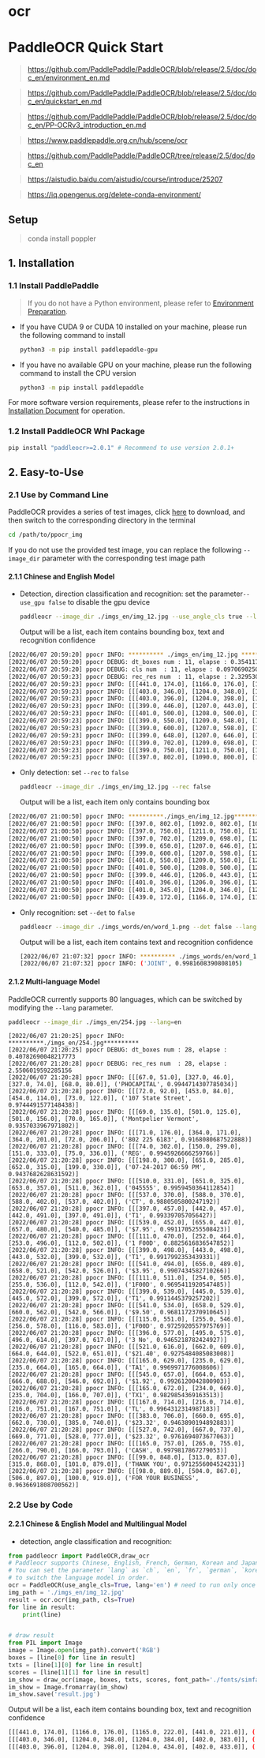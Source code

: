# ocr
# PaddleOCR Quick Start
> https://github.com/PaddlePaddle/PaddleOCR/blob/release/2.5/doc/doc_en/environment_en.md

> https://github.com/PaddlePaddle/PaddleOCR/blob/release/2.5/doc/doc_en/quickstart_en.md

> https://github.com/PaddlePaddle/PaddleOCR/blob/release/2.5/doc/doc_en/PP-OCRv3_introduction_en.md

> https://www.paddlepaddle.org.cn/hub/scene/ocr

> https://github.com/PaddlePaddle/PaddleOCR/tree/release/2.5/doc/doc_en

> https://aistudio.baidu.com/aistudio/course/introduce/25207

> https://iq.opengenus.org/delete-conda-environment/

## Setup
> conda install poppler

## 1. Installation

<a name="11-install-paddlepaddle"></a>

### 1.1 Install PaddlePaddle

> If you do not have a Python environment, please refer to [Environment Preparation](./environment_en.md).

- If you have CUDA 9 or CUDA 10 installed on your machine, please run the following command to install

  ```bash
  python3 -m pip install paddlepaddle-gpu
  ```

- If you have no available GPU on your machine, please run the following command to install the CPU version

  ```bash
  python3 -m pip install paddlepaddle
  ```

For more software version requirements, please refer to the instructions in [Installation Document](https://www.paddlepaddle.org.cn/install/quick) for operation.

<a name="12-install-paddleocr-whl-package"></a>

### 1.2 Install PaddleOCR Whl Package

```bash
pip install "paddleocr>=2.0.1" # Recommend to use version 2.0.1+
```


## 2. Easy-to-Use

<a name="21-use-by-command-line"></a>

### 2.1 Use by Command Line

PaddleOCR provides a series of test images, click [here](https://paddleocr.bj.bcebos.com/dygraph_v2.1/ppocr_img.zip) to download, and then switch to the corresponding directory in the terminal

```bash
cd /path/to/ppocr_img
```

If you do not use the provided test image, you can replace the following `--image_dir` parameter with the corresponding test image path

<a name="211-english-and-chinese-model"></a>

#### 2.1.1 Chinese and English Model
* Detection, direction classification and recognition: set the parameter`--use_gpu false` to disable the gpu device

  ```bash
  paddleocr --image_dir ./imgs_en/img_12.jpg --use_angle_cls true --lang en --use_gpu false
  ```

  Output will be a list, each item contains bounding box, text and recognition confidence

```bash
[2022/06/07 20:59:20] ppocr INFO: ********** ./imgs_en/img_12.jpg **********
[2022/06/07 20:59:20] ppocr DEBUG: dt_boxes num : 11, elapse : 0.35411715507507324
[2022/06/07 20:59:20] ppocr DEBUG: cls num  : 11, elapse : 0.09706902503967285
[2022/06/07 20:59:23] ppocr DEBUG: rec_res num  : 11, elapse : 2.3295300006866455
[2022/06/07 20:59:23] ppocr INFO: [[[441.0, 174.0], [1166.0, 176.0], [1165.0, 222.0], [441.0, 221.0]], ('ACKNOWLEDGEMENTS', 0.9971134662628174)]
[2022/06/07 20:59:23] ppocr INFO: [[[403.0, 346.0], [1204.0, 348.0], [1204.0, 384.0], [402.0, 383.0]], ('We would like to thank all the designers and', 0.9761400818824768)]
[2022/06/07 20:59:23] ppocr INFO: [[[403.0, 396.0], [1204.0, 398.0], [1204.0, 434.0], [402.0, 433.0]], ('contributors who have been involved in the', 0.9791957139968872)]
[2022/06/07 20:59:23] ppocr INFO: [[[399.0, 446.0], [1207.0, 443.0], [1208.0, 484.0], [399.0, 488.0]], ('production of this book; their contributions', 0.9889591336250305)]
[2022/06/07 20:59:23] ppocr INFO: [[[401.0, 500.0], [1208.0, 500.0], [1208.0, 534.0], [401.0, 534.0]], ('have been indispensable to its creation. We', 0.9555092453956604)]
[2022/06/07 20:59:23] ppocr INFO: [[[399.0, 550.0], [1209.0, 548.0], [1209.0, 583.0], [399.0, 584.0]], ('would also like to express our gratitude to all', 0.9905332922935486)]
[2022/06/07 20:59:23] ppocr INFO: [[[399.0, 600.0], [1207.0, 598.0], [1208.0, 634.0], [399.0, 636.0]], ('the producers for their invaluable opinions', 0.9781714081764221)]
[2022/06/07 20:59:23] ppocr INFO: [[[399.0, 648.0], [1207.0, 646.0], [1208.0, 686.0], [399.0, 688.0]], ('and assistance throughout this project. And to', 0.9883645176887512)]
[2022/06/07 20:59:23] ppocr INFO: [[[399.0, 702.0], [1209.0, 698.0], [1209.0, 734.0], [399.0, 738.0]], ('the many others whose names are not credited', 0.9579494595527649)]
[2022/06/07 20:59:23] ppocr INFO: [[[399.0, 750.0], [1211.0, 750.0], [1211.0, 789.0], [399.0, 789.0]], ('but have made specific input in this book, we', 0.9702867865562439)]
[2022/06/07 20:59:23] ppocr INFO: [[[397.0, 802.0], [1090.0, 800.0], [1090.0, 839.0], [397.0, 841.0]], ('thank you for your continuous support.', 0.9978145956993103)]
```

* Only detection: set `--rec` to `false`

  ```bash
  paddleocr --image_dir ./imgs_en/img_12.jpg --rec false
  ```

  Output will be a list, each item only contains bounding box

```bash
[2022/06/07 21:00:50] ppocr INFO: **********./imgs_en/img_12.jpg**********
[2022/06/07 21:00:50] ppocr INFO: [[397.0, 802.0], [1092.0, 802.0], [1092.0, 841.0], [397.0, 841.0]]
[2022/06/07 21:00:50] ppocr INFO: [[397.0, 750.0], [1211.0, 750.0], [1211.0, 789.0], [397.0, 789.0]]
[2022/06/07 21:00:50] ppocr INFO: [[397.0, 702.0], [1209.0, 698.0], [1209.0, 734.0], [397.0, 738.0]]
[2022/06/07 21:00:50] ppocr INFO: [[399.0, 650.0], [1207.0, 646.0], [1208.0, 686.0], [399.0, 690.0]]
[2022/06/07 21:00:50] ppocr INFO: [[399.0, 600.0], [1207.0, 598.0], [1208.0, 634.0], [399.0, 636.0]]
[2022/06/07 21:00:50] ppocr INFO: [[401.0, 550.0], [1209.0, 550.0], [1209.0, 584.0], [401.0, 584.0]]
[2022/06/07 21:00:50] ppocr INFO: [[401.0, 500.0], [1208.0, 500.0], [1208.0, 534.0], [401.0, 534.0]]
[2022/06/07 21:00:50] ppocr INFO: [[399.0, 446.0], [1206.0, 443.0], [1206.0, 484.0], [399.0, 488.0]]
[2022/06/07 21:00:50] ppocr INFO: [[401.0, 396.0], [1206.0, 396.0], [1206.0, 436.0], [401.0, 436.0]]
[2022/06/07 21:00:50] ppocr INFO: [[401.0, 345.0], [1204.0, 346.0], [1204.0, 386.0], [401.0, 384.0]]
[2022/06/07 21:00:50] ppocr INFO: [[439.0, 172.0], [1166.0, 174.0], [1165.0, 222.0], [439.0, 221.0]]
```

* Only recognition: set `--det` to `false`

  ```bash
  paddleocr --image_dir ./imgs_words/en/word_1.png --det false --lang en
  ```

  Output will be a list, each item contains text and recognition confidence

  ```bash
  [2022/06/07 21:07:32] ppocr INFO: ********** ./imgs_words/en/word_1.png **********
  [2022/06/07 21:07:32] ppocr INFO: ('JOINT', 0.9981608390808105)
  ```

#### 2.1.2 Multi-language Model

PaddleOCR currently supports 80 languages, which can be switched by modifying the `--lang` parameter.

``` bash
paddleocr --image_dir ./imgs_en/254.jpg --lang=en
```

```text
[2022/06/07 21:20:25] ppocr INFO: **********./imgs_en/254.jpg**********
[2022/06/07 21:20:25] ppocr DEBUG: dt_boxes num : 28, elapse : 0.40782690048217773
[2022/06/07 21:20:28] ppocr DEBUG: rec_res num  : 28, elapse : 2.5506019592285156
[2022/06/07 21:20:28] ppocr INFO: [[[67.0, 51.0], [327.0, 46.0], [327.0, 74.0], [68.0, 80.0]], ('PHOCAPITAL', 0.9944714307785034)]
[2022/06/07 21:20:28] ppocr INFO: [[[72.0, 92.0], [453.0, 84.0], [454.0, 114.0], [73.0, 122.0]], ('107 State Street', 0.9744491577148438)]
[2022/06/07 21:20:28] ppocr INFO: [[[69.0, 135.0], [501.0, 125.0], [501.0, 156.0], [70.0, 165.0]], ('Montpelier Vermont', 0.9357033967971802)]
[2022/06/07 21:20:28] ppocr INFO: [[[71.0, 176.0], [364.0, 171.0], [364.0, 201.0], [72.0, 206.0]], ('802 225 6183', 0.9168080687522888)]
[2022/06/07 21:20:28] ppocr INFO: [[[74.0, 302.0], [150.0, 299.0], [151.0, 333.0], [75.0, 336.0]], ('REG', 0.9945926666259766)]
[2022/06/07 21:20:28] ppocr INFO: [[[198.0, 300.0], [651.0, 285.0], [652.0, 315.0], [199.0, 330.0]], ('07-24-2017 06:59 PM', 0.9437682628631592)]
[2022/06/07 21:20:28] ppocr INFO: [[[510.0, 331.0], [651.0, 325.0], [653.0, 357.0], [511.0, 362.0]], ('045555', 0.9959450364112854)]
[2022/06/07 21:20:28] ppocr INFO: [[[537.0, 370.0], [588.0, 370.0], [588.0, 402.0], [537.0, 402.0]], ('CT', 0.9880505800247192)]
[2022/06/07 21:20:28] ppocr INFO: [[[397.0, 457.0], [442.0, 457.0], [442.0, 491.0], [397.0, 491.0]], ('T1', 0.993397057056427)]
[2022/06/07 21:20:28] ppocr INFO: [[[539.0, 452.0], [655.0, 447.0], [657.0, 480.0], [540.0, 485.0]], ('$7.95', 0.9911705255508423)]
[2022/06/07 21:20:28] ppocr INFO: [[[111.0, 470.0], [252.0, 464.0], [253.0, 496.0], [112.0, 502.0]], ('1 F00D', 0.8825616836547852)]
[2022/06/07 21:20:28] ppocr INFO: [[[399.0, 498.0], [443.0, 498.0], [443.0, 532.0], [399.0, 532.0]], ('T1', 0.9917992353439331)]
[2022/06/07 21:20:28] ppocr INFO: [[[541.0, 494.0], [656.0, 489.0], [658.0, 521.0], [542.0, 526.0]], ('$3.95', 0.9907434582710266)]
[2022/06/07 21:20:28] ppocr INFO: [[[111.0, 511.0], [254.0, 505.0], [255.0, 536.0], [112.0, 542.0]], ('1F00D', 0.9695411920547485)]
[2022/06/07 21:20:28] ppocr INFO: [[[399.0, 539.0], [445.0, 539.0], [445.0, 572.0], [399.0, 572.0]], ('T1', 0.9911445379257202)]
[2022/06/07 21:20:28] ppocr INFO: [[[541.0, 534.0], [658.0, 529.0], [660.0, 562.0], [542.0, 566.0]], ('$9.50', 0.9681172370910645)]
[2022/06/07 21:20:28] ppocr INFO: [[[115.0, 551.0], [255.0, 546.0], [256.0, 578.0], [116.0, 583.0]], ('1F00D', 0.9725920557975769)]
[2022/06/07 21:20:28] ppocr INFO: [[[396.0, 577.0], [495.0, 575.0], [496.0, 614.0], [397.0, 617.0]], ('3 No', 0.9465218782424927)]
[2022/06/07 21:20:28] ppocr INFO: [[[521.0, 616.0], [662.0, 609.0], [664.0, 644.0], [522.0, 651.0]], ('$21.40', 0.9275484085083008)]
[2022/06/07 21:20:28] ppocr INFO: [[[165.0, 629.0], [235.0, 629.0], [235.0, 664.0], [165.0, 664.0]], ('TA1', 0.9969971776008606)]
[2022/06/07 21:20:28] ppocr INFO: [[[545.0, 657.0], [664.0, 653.0], [666.0, 688.0], [546.0, 692.0]], ('$1.92', 0.9926120042800903)]
[2022/06/07 21:20:28] ppocr INFO: [[[165.0, 672.0], [234.0, 669.0], [235.0, 704.0], [166.0, 707.0]], ('TX1', 0.9829854369163513)]
[2022/06/07 21:20:28] ppocr INFO: [[[167.0, 714.0], [216.0, 714.0], [216.0, 751.0], [167.0, 751.0]], ('TL', 0.9964312314987183)]
[2022/06/07 21:20:28] ppocr INFO: [[[383.0, 706.0], [660.0, 695.0], [662.0, 730.0], [385.0, 740.0]], ('$23.32', 0.9463890194892883)]
[2022/06/07 21:20:28] ppocr INFO: [[[527.0, 742.0], [667.0, 737.0], [669.0, 771.0], [528.0, 777.0]], ('$23.32', 0.9761694073677063)]
[2022/06/07 21:20:28] ppocr INFO: [[[165.0, 757.0], [265.0, 755.0], [266.0, 790.0], [166.0, 793.0]], ('CASH', 0.9979817867279053)]
[2022/06/07 21:20:28] ppocr INFO: [[[99.0, 848.0], [313.0, 837.0], [315.0, 868.0], [101.0, 879.0]], ('THANK YOU', 0.9712556004524231)]
[2022/06/07 21:20:28] ppocr INFO: [[[98.0, 889.0], [504.0, 867.0], [506.0, 897.0], [100.0, 919.0]], ('FOR YOUR BUSINESS', 0.9636691808700562)]
```

### 2.2 Use by Code
<a name="221-chinese---english-model-and-multilingual-model"></a>

#### 2.2.1 Chinese & English Model and Multilingual Model

* detection, angle classification and recognition:

```python
from paddleocr import PaddleOCR,draw_ocr
# Paddleocr supports Chinese, English, French, German, Korean and Japanese.
# You can set the parameter `lang` as `ch`, `en`, `fr`, `german`, `korean`, `japan`
# to switch the language model in order.
ocr = PaddleOCR(use_angle_cls=True, lang='en') # need to run only once to download and load model into memory
img_path = './imgs_en/img_12.jpg'
result = ocr.ocr(img_path, cls=True)
for line in result:
    print(line)


# draw result
from PIL import Image
image = Image.open(img_path).convert('RGB')
boxes = [line[0] for line in result]
txts = [line[1][0] for line in result]
scores = [line[1][1] for line in result]
im_show = draw_ocr(image, boxes, txts, scores, font_path='./fonts/simfang.ttf')
im_show = Image.fromarray(im_show)
im_show.save('result.jpg')
```

Output will be a list, each item contains bounding box, text and recognition confidence

```bash
[[[441.0, 174.0], [1166.0, 176.0], [1165.0, 222.0], [441.0, 221.0]], ('ACKNOWLEDGEMENTS', 0.9971134662628174)]
[[[403.0, 346.0], [1204.0, 348.0], [1204.0, 384.0], [402.0, 383.0]], ('We would like to thank all the designers and', 0.9761400818824768)]
[[[403.0, 396.0], [1204.0, 398.0], [1204.0, 434.0], [402.0, 433.0]], ('contributors who have been involved in the', 0.9791957139968872)]
```